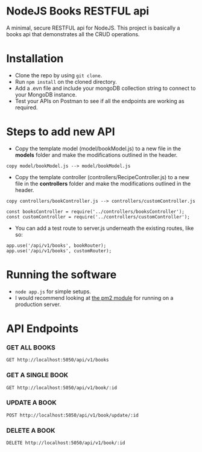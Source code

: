 # NodeJS Books RESTFUL api

A minimal, secure RESTFUL api for NodeJS. This project is basically a books api that demonstrates all the CRUD operations.

# Installation

- Clone the repo by using `git clone`.
- Run `npm install` on the cloned directory.
- Add a .evn file and include your mongoDB collection string to connect to your MongoDB instance.
- Test your APIs on Postman to see if all the endpoints are working as required.

# Steps to add new API

- Copy the template model (model/bookModel.js) to a new file in the **models** folder and make the modifications outlined in the header.

`copy model/bookModel.js --> model/bookModel.js`

- Copy the template controller (controllers/RecipeController.js) to a new file in the **controllers** folder and make the modifications outlined in the header.

`copy controllers/bookController.js --> controllers/customController.js`

```
const booksController = require('../controllers/booksController');
const customController = require('../controllers/customController');
```

- You can add a test route to server.js underneath the existing routes, like so:

```
app.use('/api/v1/books', bookRouter);
app.use('/api/v1/books', customRouter);
```

# Running the software

- `node app.js` for simple setups.
- I would recommend looking at [the pm2 module](https://www.npmjs.com/package/pm2) for running on a production server.

# API Endpoints

### GET ALL BOOKS

```
GET http://localhost:5050/api/v1/books
```

### GET A SINGLE BOOK

```
GET http://localhost:5050/api/v1/book/:id
```

### UPDATE A BOOK

```
POST http://localhost:5050/api/v1/book/update/:id
```

### DELETE A BOOK

```
DELETE http://localhost:5050/api/v1/book/:id
```
